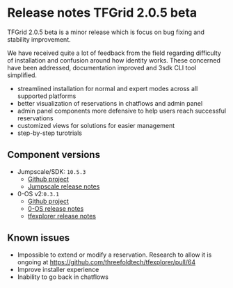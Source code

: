 # Release notes TFGrid 2.0.5 beta

TFGrid 2.0.5 beta is a minor release which is focus on bug fixing and stability improvement.

We have received quite a lot of feedback from the field regarding difficulty of installation and confusion around how identity works.
These concerned have been addressed, documentation improved and 3sdk CLI tool simplified.

- streamlined installation for normal and expert modes across all supported platforms
- better visualization of reservations in chatflows and admin panel
- admin panel components more defensive to help users reach successful reservations
- customized views for solutions for easier management
- step-by-step turotrials 

## Component versions

- Jumpscale/SDK: `10.5.3`
  - [Github project](https://github.com/orgs/threefoldtech/projects/77)
  - [Jumpscale release notes](https://github.com/threefoldtech/jumpscaleX_core/releases/tag/v10.5.3)
- 0-OS v2:`0.3.1`
  - [Github project](https://github.com/orgs/threefoldtech/projects/87)
  - [0-OS release notes](https://github.com/threefoldtech/zos/releases/tag/v0.3.1)
  - [tfexplorer release notes](https://github.com/threefoldtech/tfexplorer/releases/tag/v0.3.0)

## Known issues

- Impossible to extend or modify a reservation. Research to allow it is ongoing at https://github.com/threefoldtech/tfexplorer/pull/64
- Improve installer experience
- Inability to go back in chatflows
